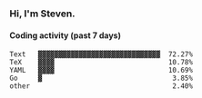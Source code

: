 ### Hi, I'm Steven.

#### Coding activity (past 7 days)
```
Text   ▓▓▓▓▓▓▓▓▓▓▓▓▓▓▓▓▓▓▓▓▓▓▓▓▓▓▓▓▓▓  72.27%
TeX    ▓▓▓▓                            10.78%
YAML   ▓▓▓▓                            10.69%
Go     ▓                                3.85%
other                                   2.40%
```
